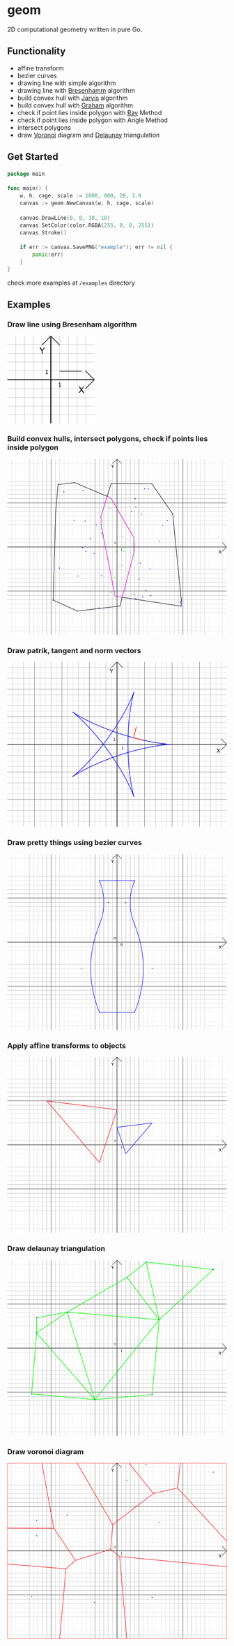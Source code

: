 # geom
2D computational geometry written in pure Go.

## Functionality

- affine transform
- bezier curves
- drawing line with simple algorithm
- drawing line with [Bresenhamm](https://en.wikipedia.org/wiki/Bresenham%27s_line_algorithm) algorithm
- build convex hull with [Jarvis](https://en.wikipedia.org/wiki/Gift_wrapping_algorithm) algorithm
- build convex hull with [Graham](https://en.wikipedia.org/wiki/Graham_scan) algorithm
- check if point lies inside polygon with [Ray](https://en.wikipedia.org/wiki/Point_in_polygon#Ray_casting_algorithm) Method
- check if point lies inside polygon with Angle Method
- intersect polygons
- draw [Voronoi](https://en.wikipedia.org/wiki/Voronoi_diagram) diagram and [Delaunay](https://en.wikipedia.org/wiki/Delaunay_triangulation) triangulation

## Get Started

```go
package main

func main() {
    w, h, cage, scale := 1000, 800, 20, 1.0
    canvas := geom.NewCanvas(w, h, cage, scale)

    canvas.DrawLine(0, 0, 10, 10)
    canvas.SetColor(color.RGBA{255, 0, 0, 255})
    canvas.Stroke()

    if err := canvas.SavePNG("example"); err != nil {
        panic(err)
    }
}
```

check more examples at `/examples` directory

## Examples

### Draw line using Bresenham algorithm
![](pics/bresenham.gif)

### Build convex hulls, intersect polygons, check if points lies inside polygon
![](pics/hull_intersect.png)

### Draw patrik, tangent and norm vectors
![](pics/hypocycloid.png)

### Draw pretty things using bezier curves
![](pics/spline.png)

### Apply affine transforms to objects
![](pics/triangleCOMP1.png)

### Draw delaunay triangulation
![](pics/delaunay.png)

### Draw voronoi diagram
![](pics/voronoi.png)
